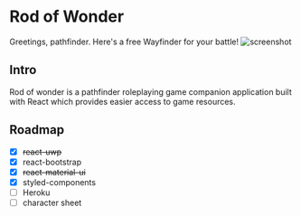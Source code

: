 Rod of Wonder
======

Greetings, pathfinder. Here's a free Wayfinder for your battle!
![screenshot](https://github.com/wynnsu/rod-of-wonder/images/screenshot.png "Screenshot")

Intro
------

Rod of wonder is a pathfinder roleplaying game companion application built with React which provides easier access to game resources.

Roadmap
------

- [x] ~~react-uwp~~
- [x] react-bootstrap
- [x] ~~react-material-ui~~
- [x] styled-components
- [ ] Heroku
- [ ] character sheet